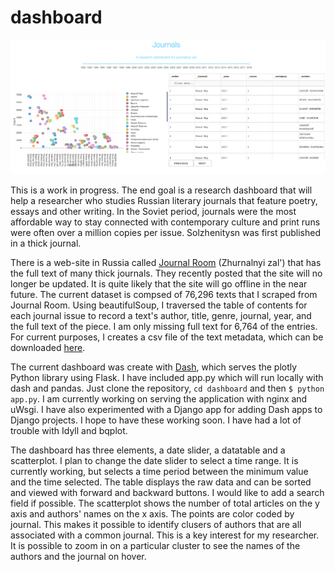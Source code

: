 # dashboard

![](https://github.com/apjanco/dashboard/raw/master/Screen%20Shot%202019-04-11%20at%202.57.13%20PM.png)

This is a work in progress.  The end goal is a research dashboard that will help a researcher who studies Russian literary journals that feature poetry, essays and other writing. In the Soviet period, journals were the most affordable way to stay connected with contemporary culture and print runs were often over a million copies per issue. Solzhenitysn was first published in a thick journal.

There is a web-site in Russia called [Journal Room](http://magazines.russ.ru/) (Zhurnalnyi zal') that has the full text of many thick journals. They recently posted that the site will no longer be updated. It is quite likely that the site will go offline in the near future.  The current dataset is compsed of 76,296 texts that I scraped from Journal Room.  Using beautifulSoup, I traversed the table of contents for each journal issue to record a text's author, title, genre, journal, year, and the full text of the piece.  I am only missing full text for 6,764 of the entries.  For current purposes, I creates a csv file of the text metadata, which can be downloaded [here](https://haverford.box.com/shared/static/jwp9pd68ffl7tneh9hjob943ikcqg6x4.csv). 

The current dashboard was create with [Dash](https://plot.ly), which serves the plotly Python library using Flask.  I have included app.py which will run locally with dash and pandas.  Just clone the repository, `cd dashboard` and then `$ python app.py`.  I am currently working on serving the application with nginx and uWsgi.  I have also experimented with a Django app for adding Dash apps to Django projects.  I hope to have these working soon.  I have had a lot of trouble with Idyll and bqplot.      

The dashboard has three elements, a date slider, a datatable and a scatterplot.  I plan to change the date slider to select a time range.  It is currently working, but selects a time period between the minimum value and the time selected.  The table displays the raw data and can be sorted and viewed with forward and backward buttons.  I would like to add a search field if possible.  The scatterplot shows the number of total articles on the y axis and authors' names on the x axis.  The points are color coded by journal.  This makes it possible to identify clusers of authors that are all associated with a common journal.  This is a key interest for my researcher.  It is possible to zoom in on a particular cluster to see the names of the authors and the journal on hover.   

